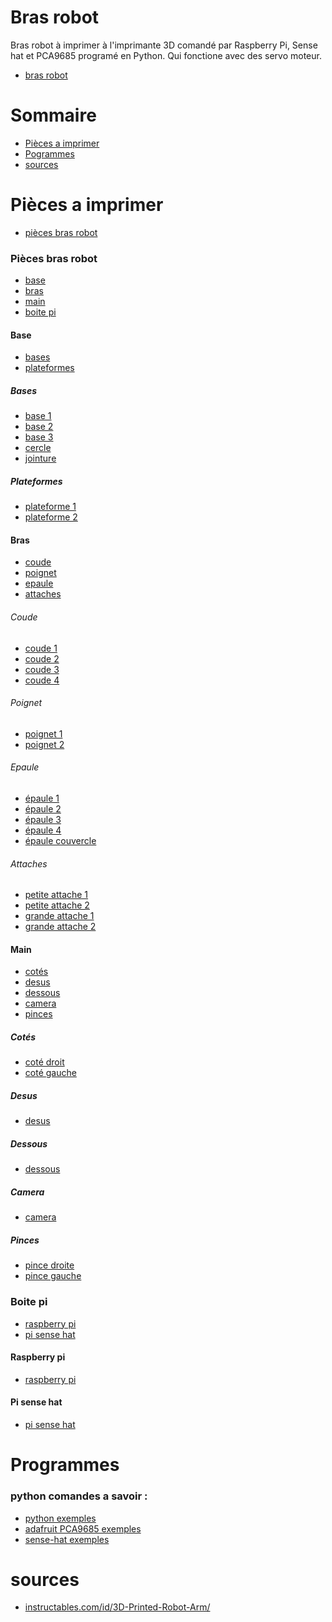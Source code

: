Bras robot
==========

Bras robot à imprimer à l'imprimante 3D comandé par Raspberry Pi, Sense hat et PCA9685 programé en Python. Qui fonctione avec des servo moteur.
+ [bras robot](https://github.com/matthieu-59/bras-robot/blob/master/pieces/bras%20robot%20assembl%C3%A9.stl)

Sommaire
========

  + [Pièces a imprimer](#pièces-a-imprimer)
  + [Pogrammes](#programmes)
  + [sources](#sources)


Pièces a imprimer
=================

+ [pièces bras robot](#pièces-bras-robot)


### Pièces bras robot 

+ [base](#base)
+ [bras](#bras)
+ [main](#main)
+ [boite pi](#boite-pi)

#### Base

+ [bases](#bases)
+ [plateformes](#plateformes)

##### Bases

+ [base 1](https://github.com/matthieu-59/bras-robot/blob/master/pieces/base%20bras%20robot%201%20(x1).stl)
+ [base 2](https://github.com/matthieu-59/bras-robot/blob/master/pieces/base%20bras%20robot%202%20(x1).stl)
+ [base 3](https://github.com/matthieu-59/bras-robot/blob/master/pieces/base_bras_robot_3_(x1).stl)
+ [cercle](https://github.com/matthieu-59/bras-robot/blob/master/pieces/%20cercle%20bras%20robot%20(x1).stl)
+ [jointure](https://github.com/matthieu-59/bras-robot/blob/master/pieces/jointure%20base.stl)

##### Plateformes

+ [plateforme 1](https://github.com/matthieu-59/bras-robot/blob/master/pieces/plateforme_bras_robot_1_(x1).stl)
+ [plateforme 2](https://github.com/matthieu-59/bras-robot/blob/master/pieces/plateforme_bras_robot_2_(x1).stl)

#### Bras

+ [coude](#coude)
+ [poignet](#poignet)
+ [epaule](#epaule)
+ [attaches](#attaches)

###### Coude

+ [coude 1](https://github.com/matthieu-59/bras-robot/blob/master/pieces/coude_gauche_bras_robot_1_(x1).stl)
+ [coude 2](https://github.com/matthieu-59/bras-robot/blob/master/pieces/coude_droit_bras_robot_2_(x1).stl)
+ [coude 3](https://github.com/matthieu-59/bras-robot/blob/master/pieces/coude_gauche_bras_robot_3_(x1).stl)
+ [coude 4](https://github.com/matthieu-59/bras-robot/blob/master/pieces/coude_droit_bras_robot_4_(x1).stl)

###### Poignet

+ [poignet 1](https://github.com/matthieu-59/bras-robot/blob/master/pieces/poignet_droit_bras_robot_1_(x1).stl)
+ [poignet 2](https://github.com/matthieu-59/bras-robot/blob/master/pieces/poignet_gauche_bras_robot_2_(x1).stl)

###### Epaule

+ [épaule 1](https://github.com/matthieu-59/bras-robot/blob/master/pieces/epaule_bras_robot_1_(x1).stl)
+ [épaule 2](https://github.com/matthieu-59/bras-robot/blob/master/pieces/epaule_bras_robot_2_(x1).stl)
+ [épaule 3](https://github.com/matthieu-59/bras-robot/blob/master/pieces/epaule_droite_bras_robot_3_(x1).stl)
+ [épaule 4](https://github.com/matthieu-59/bras-robot/blob/master/pieces/epaule_gauche_bras_robot_4_(x1).stl)
+ [épaule couvercle](https://github.com/matthieu-59/bras-robot/blob/master/pieces/epaule%20couvercle%20(x2).stl)

###### Attaches

+ [petite attache 1](https://github.com/matthieu-59/bras-robot/blob/master/pieces/petite_atache_bras_robot_1_(x2).stl)
+ [petite attache 2](https://github.com/matthieu-59/bras-robot/blob/master/pieces/petite_atache_bras_robot_2_(x2).stl)
+ [grande attache 1](https://github.com/matthieu-59/bras-robot/blob/master/pieces/grande_atache_bras_robot_1_(x2).stl)
+ [grande attache 2](https://github.com/matthieu-59/bras-robot/blob/master/pieces/grande_atache_bras_robot_2_(x2).stl)


#### Main

+ [cotés](#cotés)
+ [desus](#desus)
+ [dessous](#dessous)
+ [camera](#camera)
+ [pinces](#pinces)

##### Cotés

+ [coté droit](https://github.com/matthieu-59/bras-robot/blob/master/pieces/cote_droit_main_bras_robot_(x1).stl)
+ [coté gauche](https://github.com/matthieu-59/bras-robot/blob/master/pieces/cote_gauche_main_bras_robot_(x1).stl)

##### Desus

+ [desus](https://github.com/matthieu-59/bras-robot/blob/master/pieces/dessus_main_bras_robot_(x1).stl)

##### Dessous

+ [dessous](https://github.com/matthieu-59/bras-robot/blob/master/pieces/dessous_main_bras_robot_(x1).stl)

##### Camera

+ [camera](https://github.com/matthieu-59/bras-robot/blob/master/pieces/suport_camera_(x1).stl)

##### Pinces

+ [pince droite](https://github.com/matthieu-59/bras-robot/blob/master/pieces/pince_droite_bras_robot_(x1).stl)
+ [pince gauche](https://github.com/matthieu-59/bras-robot/blob/master/pieces/pince_gauche_bras_robot_(x1).stl)


### Boite pi

+ [raspberry pi](#raspberry-pi)
+ [pi sense hat](#pi-sense-hat)

#### Raspberry pi
+ [raspberry pi](https://github.com/matthieu-59/bras-robot/blob/master/pieces/boite_rasbery_-_sense_hat_1.stl)
#### Pi sense hat
+ [pi sense hat](https://github.com/matthieu-59/bras-robot/blob/master/pieces/boite_rasbery_-_sense_hat.stl)



Programmes
==========

### python comandes a savoir :
+ [python exemples](https://github.com/matthieu-59/Python)
+ [adafruit PCA9685 exemples](https://github.com/matthieu-59/Adafruit_CircuitPython_PCA9685)
+ [sense-hat exemples](https://github.com/matthieu-59/python-sense-hat)

sources
=======

+ [instructables.com/id/3D-Printed-Robot-Arm/](http://www.instructables.com/id/3D-Printed-Robot-Arm/)
